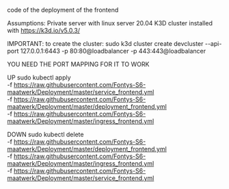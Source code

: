 code of the deployment of the frontend

Assumptions: Private server with linux server 20.04
K3D cluster installed with https://k3d.io/v5.0.3/ 
              
IMPORTANT: to create the cluster: sudo k3d cluster create devcluster --api-port 127.0.0.1:6443 -p 80:80@loadbalancer -p 443:443@loadbalancer
              
YOU NEED THE PORT MAPPING FOR IT TO WORK

UP
sudo kubectl apply \
-f https://raw.githubusercontent.com/Fontys-S6-maatwerk/Deployment/master/service_frontend.yml \
-f https://raw.githubusercontent.com/Fontys-S6-maatwerk/Deployment/master/deployment_frontend.yml \
-f https://raw.githubusercontent.com/Fontys-S6-maatwerk/Deployment/master/ingress_frontend.yml 

DOWN
sudo kubectl delete \
-f https://raw.githubusercontent.com/Fontys-S6-maatwerk/Deployment/master/deployment_frontend.yml \
-f https://raw.githubusercontent.com/Fontys-S6-maatwerk/Deployment/master/ingress_frontend.yml \
-f https://raw.githubusercontent.com/Fontys-S6-maatwerk/Deployment/master/service_frontend.yml

